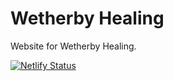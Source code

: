 # Wetherby Healing

Website for Wetherby Healing.

[![Netlify Status](https://api.netlify.com/api/v1/badges/f95ae1d5-e8da-4c8c-9230-069b3f5e76c9/deploy-status)](https://app.netlify.com/sites/wetherby-healing/deploys)
